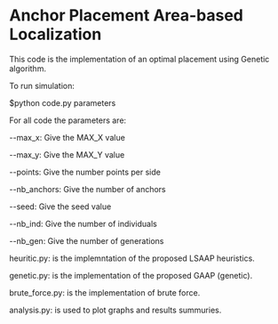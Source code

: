 # Anchor Placement Area-based Localization

This code is the implementation of an optimal placement using Genetic algorithm.

To run simulation:

$python code.py parameters

For all code the parameters are:

--max_x: Give the MAX_X value

--max_y: Give the MAX_Y value

--points: Give the number points per side

--nb_anchors: Give the number of anchors

--seed: Give the seed value

--nb_ind: Give the number of individuals

--nb_gen: Give the number of generations

heuritic.py: is the implemntation of the proposed LSAAP heuristics.

genetic.py: is the implementation of the proposed GAAP (genetic).

brute_force.py: is the implementation of brute force.

analysis.py: is used to plot graphs and results summuries.
